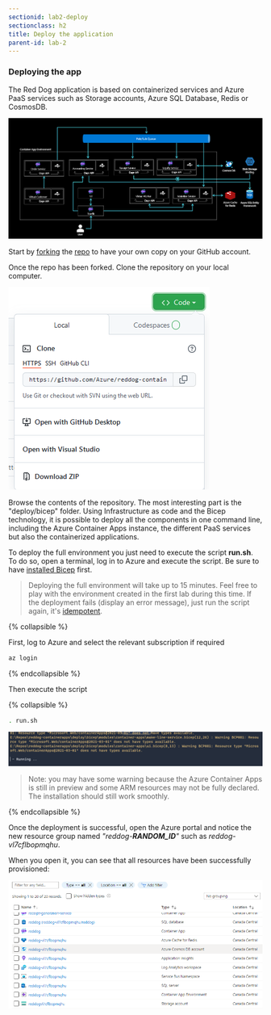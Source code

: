 ```yaml
---
sectionid: lab2-deploy
sectionclass: h2
title: Deploy the application
parent-id: lab-2
---
```


### Deploying the app

The Red Dog application is based on containerized services and Azure PaaS services such as Storage accounts, Azure SQL Database, Redis or CosmosDB.

![Micro-services architecture](/media/lab2/reddog_containerapps.png)

Start by [forking](https://github.com/Azure/reddog-containerapps/fork) the [repo](https://github.com/Azure/reddog-containerapps) to have your own copy on your GitHub account.

Once the repo has been forked. Clone the repository on your local computer.

![Clone the repository](/media/lab2/clone-repo.png)

Browse the contents of the repository. The most interesting part is the "deploy/bicep" folder. Using Infrastructure as code and the Bicep technology, it is possible to deploy all the components in one command line, including the Azure Container Apps instance, the different PaaS services but also the containerized applications.

To deploy the full environment you just need to execute the script **run.sh**. To do so, open a terminal, log in to Azure and execute the script. Be sure to have [installed Bicep](https://docs.microsoft.com/en-us/azure/azure-resource-manager/bicep/install) first.

> Deploying the full environment will take up to 15 minutes. Feel free to play with the environment created in the first lab during this time. If the deployment fails (display an error message), just run the script again, it's [idempotent](https://en.wikipedia.org/wiki/Idempotence).

{% collapsible %}

First, log to Azure and select the relevant subscription if required

``` bash
az login
```

{% endcollapsible %}

Then execute the script

{% collapsible %}

``` bash
. run.sh
```

![Deployment in progress](/media/lab2/warnings.png)

> Note: you may have some warning because the Azure Container Apps is still in preview and some ARM resources may not be fully declared. The installation should still work smoothly.

{% endcollapsible %}

Once the deployment is successful, open the Azure portal and notice the new resource group named *"reddog-**RANDOM_ID**"* such as *reddog-vl7cflbopmqhu*.

When you open it, you can see that all resources have been successfully provisioned:

![The new resource group](/media/lab2/rg-reddog.png)
